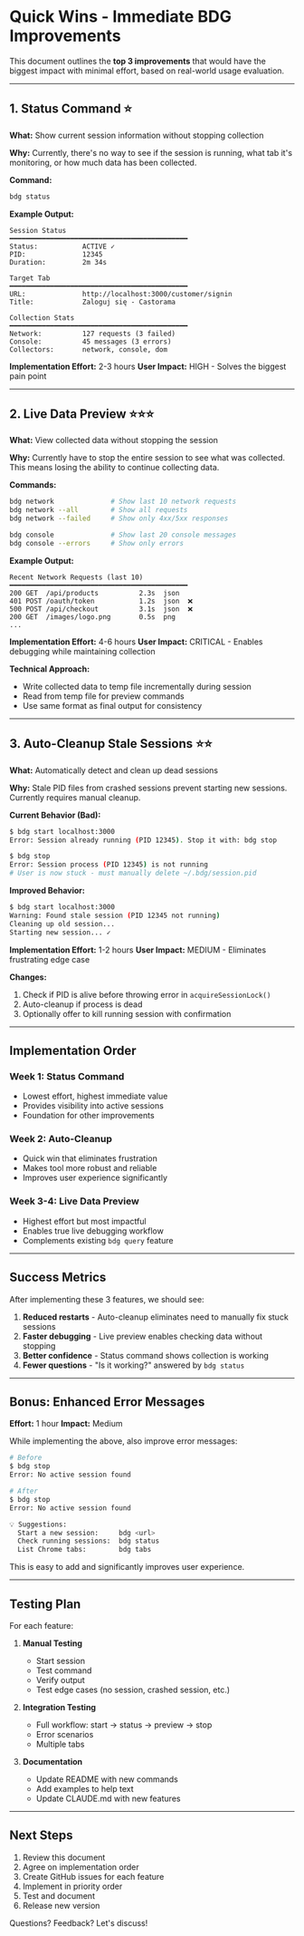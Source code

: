 # Quick Wins - Immediate BDG Improvements

This document outlines the **top 3 improvements** that would have the biggest impact with minimal effort, based on real-world usage evaluation.

---

## 1. Status Command ⭐

**What:** Show current session information without stopping collection

**Why:** Currently, there's no way to see if the session is running, what tab it's monitoring, or how much data has been collected.

**Command:**
```bash
bdg status
```

**Example Output:**
```
Session Status
━━━━━━━━━━━━━━━━━━━━━━━━━━━━━━━━━━━━━━━━━━━━
Status:           ACTIVE ✓
PID:              12345
Duration:         2m 34s

Target Tab
━━━━━━━━━━━━━━━━━━━━━━━━━━━━━━━━━━━━━━━━━━━━
URL:              http://localhost:3000/customer/signin
Title:            Zaloguj się - Castorama

Collection Stats
━━━━━━━━━━━━━━━━━━━━━━━━━━━━━━━━━━━━━━━━━━━━
Network:          127 requests (3 failed)
Console:          45 messages (3 errors)
Collectors:       network, console, dom
```

**Implementation Effort:** 2-3 hours
**User Impact:** HIGH - Solves the biggest pain point

---

## 2. Live Data Preview ⭐⭐⭐

**What:** View collected data without stopping the session

**Why:** Currently have to stop the entire session to see what was collected. This means losing the ability to continue collecting data.

**Commands:**
```bash
bdg network              # Show last 10 network requests
bdg network --all        # Show all requests
bdg network --failed     # Show only 4xx/5xx responses

bdg console              # Show last 20 console messages
bdg console --errors     # Show only errors
```

**Example Output:**
```
Recent Network Requests (last 10)
━━━━━━━━━━━━━━━━━━━━━━━━━━━━━━━━━━━━━━━━━━━━
200 GET  /api/products          2.3s  json
401 POST /oauth/token           1.2s  json  ❌
500 POST /api/checkout          3.1s  json  ❌
200 GET  /images/logo.png       0.5s  png
...
```

**Implementation Effort:** 4-6 hours
**User Impact:** CRITICAL - Enables debugging while maintaining collection

**Technical Approach:**
- Write collected data to temp file incrementally during session
- Read from temp file for preview commands
- Use same format as final output for consistency

---

## 3. Auto-Cleanup Stale Sessions ⭐⭐

**What:** Automatically detect and clean up dead sessions

**Why:** Stale PID files from crashed sessions prevent starting new sessions. Currently requires manual cleanup.

**Current Behavior (Bad):**
```bash
$ bdg start localhost:3000
Error: Session already running (PID 12345). Stop it with: bdg stop

$ bdg stop
Error: Session process (PID 12345) is not running
# User is now stuck - must manually delete ~/.bdg/session.pid
```

**Improved Behavior:**
```bash
$ bdg start localhost:3000
Warning: Found stale session (PID 12345 not running)
Cleaning up old session...
Starting new session... ✓
```

**Implementation Effort:** 1-2 hours
**User Impact:** MEDIUM - Eliminates frustrating edge case

**Changes:**
1. Check if PID is alive before throwing error in `acquireSessionLock()`
2. Auto-cleanup if process is dead
3. Optionally offer to kill running session with confirmation

---

## Implementation Order

### Week 1: Status Command
- Lowest effort, highest immediate value
- Provides visibility into active sessions
- Foundation for other improvements

### Week 2: Auto-Cleanup
- Quick win that eliminates frustration
- Makes tool more robust and reliable
- Improves user experience significantly

### Week 3-4: Live Data Preview
- Highest effort but most impactful
- Enables true live debugging workflow
- Complements existing `bdg query` feature

---

## Success Metrics

After implementing these 3 features, we should see:

1. **Reduced restarts** - Auto-cleanup eliminates need to manually fix stuck sessions
2. **Faster debugging** - Live preview enables checking data without stopping
3. **Better confidence** - Status command shows collection is working
4. **Fewer questions** - "Is it working?" answered by `bdg status`

---

## Bonus: Enhanced Error Messages

**Effort:** 1 hour
**Impact:** Medium

While implementing the above, also improve error messages:

```bash
# Before
$ bdg stop
Error: No active session found

# After
$ bdg stop
Error: No active session found

💡 Suggestions:
  Start a new session:     bdg <url>
  Check running sessions:  bdg status
  List Chrome tabs:        bdg tabs
```

This is easy to add and significantly improves user experience.

---

## Testing Plan

For each feature:

1. **Manual Testing**
   - Start session
   - Test command
   - Verify output
   - Test edge cases (no session, crashed session, etc.)

2. **Integration Testing**
   - Full workflow: start → status → preview → stop
   - Error scenarios
   - Multiple tabs

3. **Documentation**
   - Update README with new commands
   - Add examples to help text
   - Update CLAUDE.md with new features

---

## Next Steps

1. Review this document
2. Agree on implementation order
3. Create GitHub issues for each feature
4. Implement in priority order
5. Test and document
6. Release new version

Questions? Feedback? Let's discuss!
